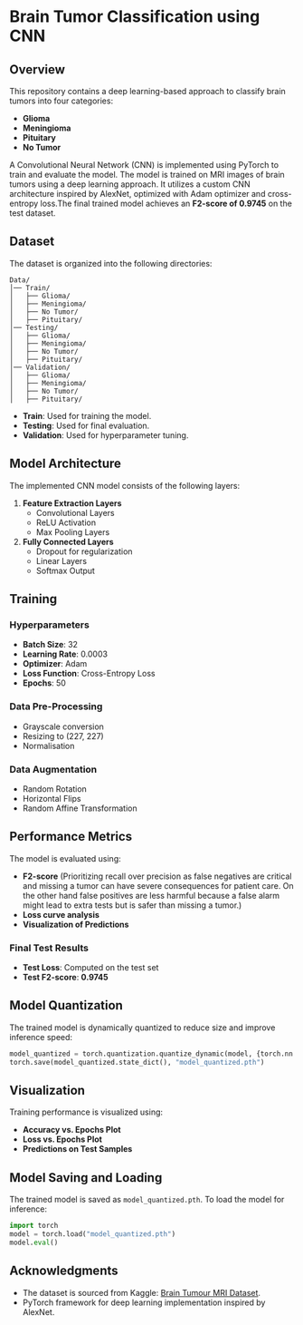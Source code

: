 # Brain Tumor Classification using CNN

## Overview

This repository contains a deep learning-based approach to classify brain tumors into four categories:

- **Glioma**
- **Meningioma**
- **Pituitary**
- **No Tumor**

A Convolutional Neural Network (CNN) is implemented using PyTorch to train and evaluate the model. The model is trained on MRI images of brain tumors using a deep learning approach. It utilizes a custom CNN architecture inspired by AlexNet, optimized with Adam optimizer and cross-entropy loss.The final trained model achieves an **F2-score of 0.9745** on the test dataset.

## Dataset

The dataset is organized into the following directories:

```
Data/
│── Train/
│   ├── Glioma/
│   ├── Meningioma/
│   ├── No Tumor/
│   ├── Pituitary/
│── Testing/
│   ├── Glioma/
│   ├── Meningioma/
│   ├── No Tumor/
│   ├── Pituitary/
│── Validation/
│   ├── Glioma/
│   ├── Meningioma/
│   ├── No Tumor/
│   ├── Pituitary/
```

- **Train**: Used for training the model.
- **Testing**: Used for final evaluation.
- **Validation**: Used for hyperparameter tuning.

## Model Architecture

The implemented CNN model consists of the following layers:

1. **Feature Extraction Layers**
   - Convolutional Layers
   - ReLU Activation
   - Max Pooling Layers
2. **Fully Connected Layers**
   - Dropout for regularization
   - Linear Layers
   - Softmax Output

## Training

### Hyperparameters

- **Batch Size**: 32
- **Learning Rate**: 0.0003
- **Optimizer**: Adam
- **Loss Function**: Cross-Entropy Loss
- **Epochs**: 50

### Data Pre-Processing

- Grayscale conversion
- Resizing to (227, 227)
- Normalisation
  
### Data Augmentation

- Random Rotation
- Horizontal Flips
- Random Affine Transformation

## Performance Metrics

The model is evaluated using:

- **F2-score** (Prioritizing recall over precision as false negatives are critical and missing a tumor can have severe consequences for patient care. On the other hand false positives are less harmful because a false alarm might lead to extra tests but is safer than missing a tumor.)
- **Loss curve analysis**
- **Visualization of Predictions**

### Final Test Results

- **Test Loss**: Computed on the test set
- **Test F2-score**: **0.9745**

## Model Quantization

The trained model is dynamically quantized to reduce size and improve inference speed:

```python
model_quantized = torch.quantization.quantize_dynamic(model, {torch.nn.Linear}, dtype=torch.qint8)
torch.save(model_quantized.state_dict(), "model_quantized.pth")
```

## Visualization

Training performance is visualized using:

- **Accuracy vs. Epochs Plot**
- **Loss vs. Epochs Plot**
- **Predictions on Test Samples**

## Model Saving and Loading
The trained model is saved as `model_quantized.pth`. To load the model for inference:

```python
import torch
model = torch.load("model_quantized.pth")
model.eval()
```


## Acknowledgments

- The dataset is sourced from Kaggle: [Brain Tumour MRI Dataset](https://www.kaggle.com/datasets/masoudnickparvar/brain-tumor-mri-dataset).
- PyTorch framework for deep learning implementation inspired by AlexNet.
